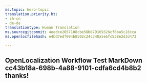 ```yaml
---
ms.topic: hero-topic
translation.priority.ht:
- zh-cn
- de-de
translationtype: Human Translation
ms.sourcegitcommit: 4eedce2657108cbe56b879109326cf6ba5c28cca
ms.openlocfilehash: e4bd7edf094b8502c24c340a5e6fc538e2d3d473

---
```

## OpenLocalization Workflow Test MarkDown cc43b18a-698b-4a88-9101-cdfa6cd4b8b2 thanks!



<!--HONumber=Jul16_HO3-->


